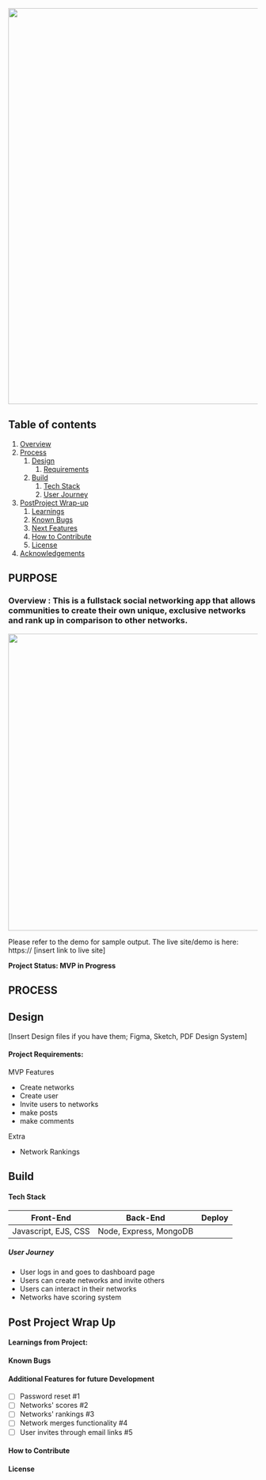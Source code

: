 

<!-- ![main](https://user-images.githubusercontent.com/102767737/194168278-bb7b3bf2-7b6c-400d-be97-334ab72ed4f7.png) -->



<img src="https://user-images.githubusercontent.com/102767737/198288317-e798e316-81e3-4918-9b1a-fc1185353b4f.png" width="800">


<!-- ![dashboard](https://user-images.githubusercontent.com/102767737/194168302-7ab3af2f-4fcf-4a80-896e-91373afa9713.png) -->

## Table of contents
1. [Overview](#overview)
2. [Process](#process)
    1. [Design](#design)
       1. [Requirements](#requirements)
    3. [Build](#build)
        1. [Tech Stack](#stack)
        2. [User Journey](#userjourney)
5. [PostProject Wrap-up](#post)
    1. [Learnings](#learnings)
    2. [Known Bugs](#bugs)
    3. [Next Features](#features)
    4. [How to Contribute](#contribute)
    5. [License](#license)
7. [Acknowledgements](#ack)

## PURPOSE
### Overview  <a name="overview"></a>: This is a fullstack social networking app that allows communities to create their own unique, exclusive networks and rank up in comparison to other networks. 

<img src="https://user-images.githubusercontent.com/102767737/194168302-7ab3af2f-4fcf-4a80-896e-91373afa9713.png" width="600">

Please refer to the demo for sample output. 
The live site/demo is here: https:// [insert link to live site]

**Project Status: MVP in Progress**


## PROCESS <a name="process"></a>
## Design <a name="design"></a>

[Insert Design files if you have them; Figma, Sketch, PDF Design System]




#### Project Requirements:  <a name="requirements"></a>

MVP Features 
- Create networks
- Create user
- Invite users to networks
- make posts 
- make comments


Extra
- Network Rankings
 




## Build <a name="build"></a>



#### Tech Stack <a name="stack"></a>

| Front-End | Back-End | Deploy |
| --- | --- | --- |
 | Javascript, EJS, CSS | Node, Express, MongoDB |



##### *User Journey* <a name="journey"></a>
- User logs in and goes to dashboard page 
- Users can create networks and invite others
- Users can interact in their networks
- Networks have scoring system 



## Post Project Wrap Up <a name="post"></a>


#### Learnings from Project:<a name="learnings"></a>





#### Known Bugs <a name="bugs"></a>



#### Additional Features for future Development <a name="features"></a>
- [ ] Password reset #1
- [ ] Networks' scores #2 
- [ ] Networks' rankings #3
- [ ] Network merges functionality #4
- [ ] User invites through email links #5

#### How to Contribute <a name="Contribute"></a>

#### License <a name="license"></a>



